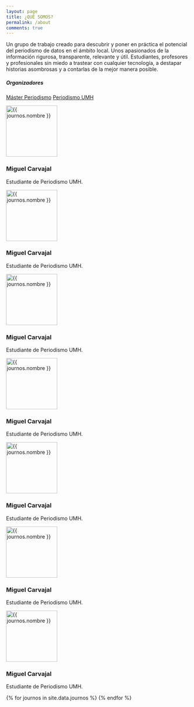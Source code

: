 ```yaml
---
layout: page
title: ¿QUÉ SOMOS?
permalink: /about
comments: true
---
```


<div class="row justify-content-between">
<div class="col-md-8">    

<p>Un grupo de trabajo creado para descubrir y poner en práctica el potencial del periodismo de
datos en el ámbito local. Unos apasionados de la información rigurosa, transparente, relevante y
útil. Estudiantes, profesores y profesionales sin miedo a trastear con cualquier tecnología, a
destapar historias asombrosas y a contarlas de la mejor manera posible.</p>

</div>

<div class="col-md-4">

<div class="sticky-top sticky-top-80">
<h5>Organizadores</h5>

<a target="_blank" href="http://mip.umh.es/" class="btn btn-info">Máster Periodismo</a> <a target="_blank" href="http://periodismo.umh.es/" class="btn btn-warning">Periodismo UMH</a>

</div>
</div>

</div>

<div class="container marketing mt-5">
<!-- Three columns of text below the carousel -->
<div class="row">
      <div class="col-lg-3">
      	<a target="_blank" href="https://twitter.com/mcarvajal_" role="button"><img src="https://pbs.twimg.com/profile_images/1016709073339895809/Z_ddJhY4_400x400.jpg" alt="{{ journos.nombre }}" width="140" height="140" class="bd-placeholder-img rounded-circle"></a>
        <h3>Miguel Carvajal</h3>
        <p>Estudiante de Periodismo UMH.</p>
      </div><!-- /.col-lg-4 -->
      <div class="col-lg-3">
      	<a target="_blank" href="https://twitter.com/mcarvajal_" role="button"><img src="https://pbs.twimg.com/profile_images/1016709073339895809/Z_ddJhY4_400x400.jpg" alt="{{ journos.nombre }}" width="140" height="140" class="bd-placeholder-img rounded-circle"></a>
        <h3>Miguel Carvajal</h3>
        <p>Estudiante de Periodismo UMH.</p>
      </div><!-- /.col-lg-4 -->
      <div class="col-lg-3">
      	<a target="_blank" href="https://twitter.com/mcarvajal_" role="button"><img src="https://pbs.twimg.com/profile_images/1016709073339895809/Z_ddJhY4_400x400.jpg" alt="{{ journos.nombre }}" width="140" height="140" class="bd-placeholder-img rounded-circle"></a>
        <h3>Miguel Carvajal</h3>
        <p>Estudiante de Periodismo UMH.</p>
      </div><!-- /.col-lg-4 -->
      <div class="col-lg-3">
      	<a target="_blank" href="https://twitter.com/mcarvajal_" role="button"><img src="https://pbs.twimg.com/profile_images/1016709073339895809/Z_ddJhY4_400x400.jpg" alt="{{ journos.nombre }}" width="140" height="140" class="bd-placeholder-img rounded-circle"></a>
        <h3>Miguel Carvajal</h3>
        <p>Estudiante de Periodismo UMH.</p>
      </div><!-- /.col-lg-4 -->
      <div class="col-lg-3">
      	<a target="_blank" href="https://twitter.com/mcarvajal_" role="button"><img src="https://pbs.twimg.com/profile_images/1016709073339895809/Z_ddJhY4_400x400.jpg" alt="{{ journos.nombre }}" width="140" height="140" class="bd-placeholder-img rounded-circle"></a>
        <h3>Miguel Carvajal</h3>
        <p>Estudiante de Periodismo UMH.</p>
      </div><!-- /.col-lg-4 -->
      <div class="col-lg-3">
      	<a target="_blank" href="https://twitter.com/mcarvajal_" role="button"><img src="https://pbs.twimg.com/profile_images/1016709073339895809/Z_ddJhY4_400x400.jpg" alt="{{ journos.nombre }}" width="140" height="140" class="bd-placeholder-img rounded-circle"></a>
        <h3>Miguel Carvajal</h3>
        <p>Estudiante de Periodismo UMH.</p>
      </div><!-- /.col-lg-4 -->
      <div class="col-lg-3">
      	<a target="_blank" href="https://twitter.com/mcarvajal_" role="button"><img src="https://pbs.twimg.com/profile_images/1016709073339895809/Z_ddJhY4_400x400.jpg" alt="{{ journos.nombre }}" width="140" height="140" class="bd-placeholder-img rounded-circle"></a>
        <h3>Miguel Carvajal</h3>
        <p>Estudiante de Periodismo UMH.</p>
      </div><!-- /.col-lg-4 -->

</div><!-- /.row -->
</div>
    {% for journos in site.data.journos %}	
    {% endfor %}
